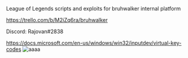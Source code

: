 League of Legends scripts and exploits for bruhwalker internal platform

https://trello.com/b/M2iZq6ra/bruhwalker

Discord: Rajovan#2838

https://docs.microsoft.com/en-us/windows/win32/inputdev/virtual-key-codes
![aaaa](https://user-images.githubusercontent.com/8728328/174456399-e68ee955-0653-45ac-b647-e24340a8ac8c.png)
